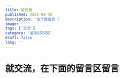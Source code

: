 ```yaml
---
title: 留言板
published: 2025-08-30
description: '这个就留言（'
image: ''
tags: ['交流']
category: '留言&交流区'
draft: false 
lang: ''
---
```


# 就交流，在下面的留言区留言
